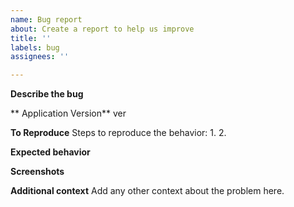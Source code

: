 ```yaml
---
name: Bug report
about: Create a report to help us improve
title: ''
labels: bug
assignees: ''

---
```


**Describe the bug**

** Application Version**
ver 

**To Reproduce**
Steps to reproduce the behavior:
1. 
2. 

**Expected behavior**

**Screenshots**

**Additional context**
Add any other context about the problem here.
